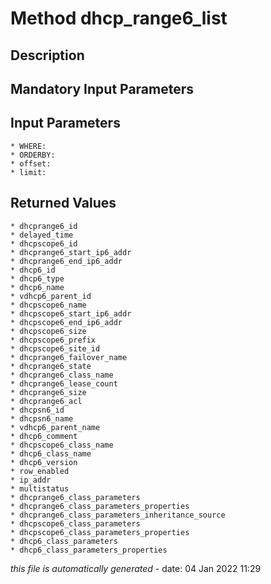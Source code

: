 # Method dhcp_range6_list

## Description
	

## Mandatory Input Parameters

## Input Parameters
	* WHERE:
	* ORDERBY:
	* offset:
	* limit:

## Returned Values
	* dhcprange6_id
	* delayed_time
	* dhcpscope6_id
	* dhcprange6_start_ip6_addr
	* dhcprange6_end_ip6_addr
	* dhcp6_id
	* dhcp6_type
	* dhcp6_name
	* vdhcp6_parent_id
	* dhcpscope6_name
	* dhcpscope6_start_ip6_addr
	* dhcpscope6_end_ip6_addr
	* dhcpscope6_size
	* dhcpscope6_prefix
	* dhcpscope6_site_id
	* dhcprange6_failover_name
	* dhcprange6_state
	* dhcprange6_class_name
	* dhcprange6_lease_count
	* dhcprange6_size
	* dhcprange6_acl
	* dhcpsn6_id
	* dhcpsn6_name
	* vdhcp6_parent_name
	* dhcp6_comment
	* dhcpscope6_class_name
	* dhcp6_class_name
	* dhcp6_version
	* row_enabled
	* ip_addr
	* multistatus
	* dhcprange6_class_parameters
	* dhcprange6_class_parameters_properties
	* dhcprange6_class_parameters_inheritance_source
	* dhcpscope6_class_parameters
	* dhcpscope6_class_parameters_properties
	* dhcp6_class_parameters
	* dhcp6_class_parameters_properties


*this file is automatically generated* - date: 04 Jan 2022 11:29